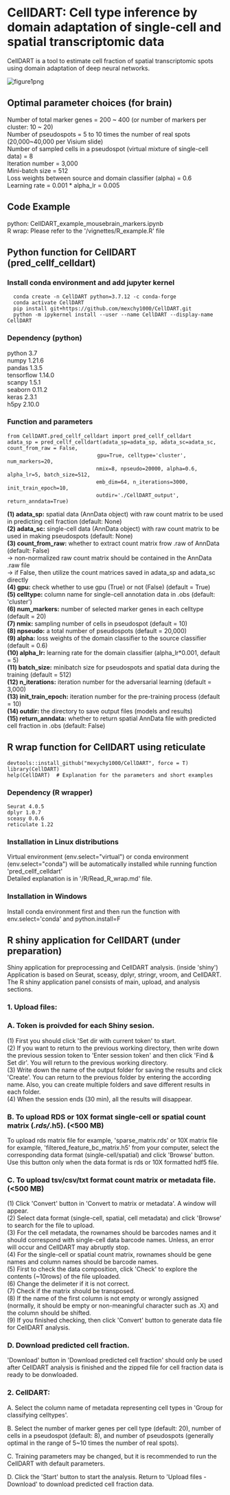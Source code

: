 # CellDART: Cell type inference by domain adaptation of single-cell and spatial transcriptomic data
CellDART is a tool to estimate cell fraction of spatial transcriptomic spots using domain adaptation of deep neural networks.

![figure1png](https://user-images.githubusercontent.com/14209383/114880774-528b8100-9e3d-11eb-9b60-41c9d0acd5fd.png)


## Optimal parameter choices (for brain)
  Number of total marker genes = 200 ~ 400 (or number of markers per cluster: 10 ~ 20)  
  Number of pseudospots = 5 to 10 times the number of real spots (20,000~40,000 per Visium slide)  
  Number of sampled cells in a pseudospot (virtual mixture of single-cell data) = 8  
  Iteration number = 3,000  
  Mini-batch size = 512  
  Loss weights between source and domain classifier (alpha) = 0.6  
  Learning rate = 0.001 * alpha_lr = 0.005  

## Code Example  
python: CellDART_example_mousebrain_markers.ipynb  
R wrap: Please refer to the '/vignettes/R_example.R' file  

## Python function for CellDART (pred_cellf_celldart)  
### Install conda environment and add jupyter kernel  
```Plain Text
  conda create -n CellDART python=3.7.12 -c conda-forge  
  conda activate CellDART  
  pip install git+https://github.com/mexchy1000/CellDART.git  
  python -m ipykernel install --user --name CellDART --display-name CellDART  
```

### Dependency (python)  
python 3.7  
numpy 1.21.6  
pandas 1.3.5  
tensorflow 1.14.0  
scanpy 1.5.1  
seaborn 0.11.2  
keras 2.3.1  
h5py 2.10.0 

### Function and parameters
```Plain Text
from CellDART.pred_cellf_celldart import pred_cellf_celldart  
adata_sp = pred_cellf_celldart(adata_sp=adata_sp, adata_sc=adata_sc, count_from_raw = False,  
        　　　　　　　　　　　   gpu=True, celltype='cluster', num_markers=20,  
        　　　　　　　　　　　　 nmix=8, npseudo=20000, alpha=0.6, alpha_lr=5, batch_size=512,  
        　　　　　　　　　　　　 emb_dim=64, n_iterations=3000, init_train_epoch=10,  
        　　　　　　　　　　　　 outdir='./CellDART_output', return_anndata=True)
```        
**(1) adata_sp:** spatial data (AnnData object) with raw count matrix to be used in predicting cell fraction (default: None)  
**(2) adata_sc:** single-cell data (AnnData object) with raw count matrix to be used in making pseudospots (default: None)  
**(3) count_from_raw:** whether to extract count matrix frow .raw of AnnData (default: False)  
-> non-normalized raw count matrix should be contained in the AnnData .raw file  
-> if False, then utilize the count matrices saved in adata_sp and adata_sc directly  
**(4) gpu:** check whether to use gpu (True) or not (False) (default = True)  
**(5) celltype:** column name for single-cell annotation data in .obs (default: 'cluster')  
**(6) num_markers:** number of selected marker genes in each celltype (default = 20)   
**(7) nmix:** sampling number of cells in pseudospot (default = 10)  
**(8) npseudo:** a total number of pseudospots (default = 20,000)  
**(9) alpha:** loss weights of the domain classifier to the source classifier (default = 0.6)  
**(10) alpha_lr:** learning rate for the domain classifier (alpha_lr*0.001, default = 5)  
**(11) batch_size:** minibatch size for pseudospots and spatial data during the training (default = 512)  
**(12) n_iterations:** iteration number for the adversarial learning (default = 3,000)  
**(13) init_train_epoch:** iteration number for the pre-training process (default = 10)  
**(14) outdir:** the directory to save output files (models and results)  
**(15) return_anndata:** whether to return spatial AnnData file with predicted cell fraction in .obs (default: False)  

## R wrap function for CellDART using reticulate  
    devtools::install_github("mexychy1000/CellDART", force = T)  
    library(CellDART)  
    help(CellDART)  # Explanation for the parameters and short examples
  ### Dependency (R wrapper)
    Seurat 4.0.5  
    dplyr 1.0.7  
    sceasy 0.0.6  
    reticulate 1.22  
  ### Installation in Linux distributions  
  Virtual environment (env.select="virtual") or conda environment (env.select="conda") will be automatically installed while running function 'pred_cellf_celldart'  
  Detailed explanation is in '/R/Read_R_wrap.md' file.  
  ### Installation in Windows  
  Install conda environment first and then run the function with env.select='conda' and python.install=F   
  
  
## R shiny application for CellDART (under preparation)
Shiny application for preprocessing and CellDART analysis. (inside 'shiny')  
Application is based on Seurat, sceasy, dplyr, stringr, vroom, and CellDART.  
The R shiny application panel consists of main, upload, and analysis sections.  

### 1. Upload files:  
### A. Token is proivded for each Shiny sesion.  
(1) First you should click 'Set dir with current token' to start.  
(2) If you want to return to the previous working directory, then write down the previous session token to 'Enter session token' and then click 'Find & Set dir'. You will return to the previous working directory.  
(3) Write down the name of the output folder for saving the results and click 'Create'. You can return to the previous folder by entering the according name. Also, you can create multiple folders and save different results in each folder.  
(4) When the session ends (30 min), all the results will disappear.  

### B. To upload RDS or 10X format single-cell or spatial count matrix (*.rds/*.h5). (<500 MB)  
To upload rds matrix file for example, 'sparse_matrix.rds' or 10X matrix file for example, 'filtered_feature_bc_matrix.h5' from your computer, select the corresponding data format (single-cell/spatial) and click 'Browse' button. Use this button only when the data format is rds or 10X formatted hdf5 file.  

### C. To upload tsv/csv/txt format count matrix or metadata file. (<500 MB)  
(1) Click 'Convert' button in 'Convert to matrix or metadata'. A window will appear.  
(2) Select data format (single-cell, spatial, cell metadata) and click 'Browse' to search for the file to upload.  
(3) For the cell metadata, the rownames should be barcodes names and it should correspond with single-cell data barcode names. Unless, an error will occur and CellDART may abruptly stop.  
(4) For the single-cell or spatial count matrix, rownames should be gene names and column names should be barcode names.  
(5) First to check the data composition, click 'Check' to explore the contents (~10rows) of the file uploaded.  
(6) Change the delimeter if it is not correct.  
(7) Check if the matrix should be transposed.  
(8) If the name of the first column is not empty or wrongly assigned (normally, it should be empty or non-meaningful character such as .X) and the column should be shifted.  
(9) If you finished checking, then click 'Convert' button to generate data file for CellDART analysis.  

### D. Download predicted cell fraction.  
'Download' button in 'Download predicted cell fraction' should only be used after CellDART analysis is finished and the zipped file for cell fraction data is ready to be donwloaded.  

### 2. CellDART:  
A. Select the column name of metadata representing cell types in 'Group for classifying celltypes'.  

B. Select the number of marker genes per cell type (default: 20), number of cells in a pseudospot (default: 8), and number of pseudospots (generally optimal in the range of 5~10 times the number of real spots).  

C. Training parameters may be changed, but it is recommended to run the CellDART with default parameters.  

D. Click the 'Start' button to start the analysis. Return to 'Upload files - Download' to download predicted cell fraction data.  
